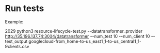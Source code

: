 # Run tests

Example:

 2029  python3 resource-lifecycle-test.py --datatransformer_provider http://35.196.137.74:3004/datatransformer --num_test 10 --num_client 10 --test_output googlecloud-from_home-to-us_east1_1-to-us_central1_1-9clients.csv
